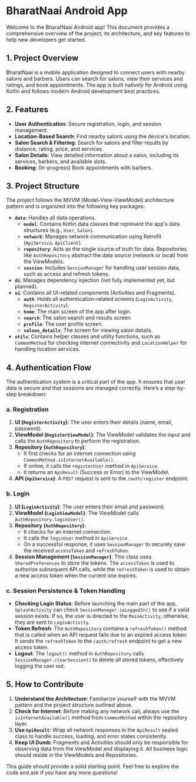# BharatNaai Android App

Welcome to the BharatNaai Android app! This document provides a comprehensive overview of the project, its architecture, and key features to help new developers get started.

## 1. Project Overview

BharatNaai is a mobile application designed to connect users with nearby salons and barbers. Users can search for salons, view their services and ratings, and book appointments. The app is built natively for Android using Kotlin and follows modern Android development best practices.

## 2. Features

- **User Authentication**: Secure registration, login, and session management.
- **Location-Based Search**: Find nearby salons using the device's location.
- **Salon Search & Filtering**: Search for salons and filter results by distance, rating, price, and services.
- **Salon Details**: View detailed information about a salon, including its services, barbers, and available slots.
- **Booking**: (In-progress) Book appointments with barbers.

## 3. Project Structure

The project follows the MVVM (Model-View-ViewModel) architecture pattern and is organized into the following key packages:

- **`data`**: Handles all data operations.
  - **`model`**: Contains Kotlin data classes that represent the app's data structures (e.g., `User`, `Salon`).
  - **`network`**: Manages network communication using Retrofit (`ApiService`, `ApiClient`).
  - **`repository`**: Acts as the single source of truth for data. Repositories like `AuthRepository` abstract the data source (network or local) from the ViewModels.
  - **`session`**: Includes `SessionManager` for handling user session data, such as access and refresh tokens.
- **`di`**: Manages dependency injection (not fully implemented yet, but planned).
- **`ui`**: Contains all UI-related components (Activities and Fragments).
  - **`auth`**: Holds all authentication-related screens (`LoginActivity`, `RegisterActivity`).
  - **`home`**: The main screen of the app after login.
  - **`search`**: The salon search and results screen.
  - **`profile`**: The user profile screen.
  - **`saloon_details`**: The screen for viewing salon details.
- **`utils`**: Contains helper classes and utility functions, such as `CommonMethod` for checking internet connectivity and `LocationHelper` for handling location services.

## 4. Authentication Flow

The authentication system is a critical part of the app. It ensures that user data is secure and that sessions are managed correctly. Here’s a step-by-step breakdown:

### a. Registration

1.  **UI (`RegisterActivity`)**: The user enters their details (name, email, password).
2.  **ViewModel (`RegisterViewModel`)**: The ViewModel validates the input and calls the `AuthRepository` to perform the registration.
3.  **Repository (`AuthRepository`)**: 
    - It first checks for an internet connection using `CommonMethod.isInternetAvailable()`.
    - If online, it calls the `registerUser` method in `ApiService`.
    - It returns an `ApiResult` (Success or Error) to the ViewModel.
4.  **API (`ApiService`)**: A `POST` request is sent to the `/auth/register` endpoint.

### b. Login

1.  **UI (`LoginActivity`)**: The user enters their email and password.
2.  **ViewModel (`LoginViewModel`)**: The ViewModel calls `AuthRepository.loginUser()`.
3.  **Repository (`AuthRepository`)**: 
    - It checks for an internet connection.
    - It calls the `loginUser` method in `ApiService`.
    - On a successful response, it uses `SessionManager` to securely save the received `accessToken` and `refreshToken`.
4.  **Session Management (`SessionManager`)**: This class uses `SharedPreferences` to store the tokens. The `accessToken` is used to authorize subsequent API calls, while the `refreshToken` is used to obtain a new access token when the current one expires.

### c. Session Persistence & Token Handling

- **Checking Login Status**: Before launching the main part of the app, `SplashActivity` can check `SessionManager.isLoggedIn()` to see if a valid session exists. If so, the user is directed to the `MainActivity`; otherwise, they are sent to `LoginActivity`.
- **Token Refresh**: The `AuthRepository` contains a `refreshToken()` method that is called when an API request fails due to an expired access token. It sends the `refreshToken` to the `/auth/refresh` endpoint to get a new access token.
- **Logout**: The `logout()` method in `AuthRepository` calls `SessionManager.clearSession()` to delete all stored tokens, effectively logging the user out.

## 5. How to Contribute

1.  **Understand the Architecture**: Familiarize yourself with the MVVM pattern and the project structure outlined above.
2.  **Check for Internet**: Before making any network call, always use the `isInternetAvailable()` method from `CommonMethod` within the repository layer.
3.  **Use `ApiResult`**: Wrap all network responses in the `ApiResult` sealed class to handle success, loading, and error states consistently.
4.  **Keep UI Dumb**: Fragments and Activities should only be responsible for observing data from the ViewModel and displaying it. All business logic should reside in the ViewModels and Repositories.

This guide should provide a solid starting point. Feel free to explore the code and ask if you have any more questions!

